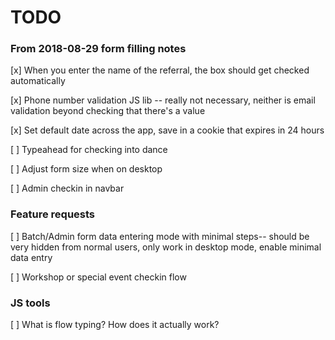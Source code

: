 # TODO

### From 2018-08-29 form filling notes

[x] When you enter the name of the referral, the box should get checked automatically

[x] Phone number validation JS lib -- really not necessary, neither is email validation beyond checking that there's a value

[x] Set default date across the app, save in a cookie that expires in 24 hours

[ ] Typeahead for checking into dance

[ ] Adjust form size when on desktop

[ ] Admin checkin in navbar


### Feature requests

[ ] Batch/Admin form data entering mode with minimal steps-- should be very hidden from normal users, only work in desktop mode, enable minimal data entry

[ ] Workshop or special event checkin flow


### JS tools

[ ] What is flow typing? How does it actually work?
